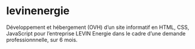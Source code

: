 # levinenergie
Développement et hébergement (OVH) d’un site informatif en HTML, CSS, JavaScript pour l’entreprise LEVIN Energie dans le cadre d’une demande professionnnelle, sur 6 mois.
